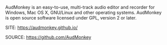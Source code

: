 
 AudMonkey is an easy-to-use, multi-track audio editor and recorder
 for Windows, Mac OS X, GNU/Linux and other operating systems.
 AudMonkey is open source software licensed under GPL, version 2 or
 later.
 
 SITE: https://audmonkey.github.io/

 SOURCE: https://github.com/AudMonkey
